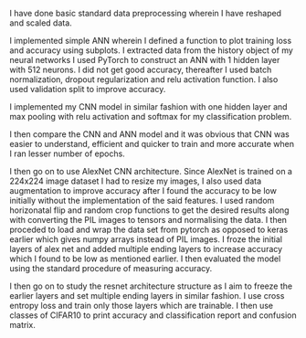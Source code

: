 I have done basic standard data preprocessing wherein I have reshaped and scaled data.

I implemented simple ANN wherein I defined a function to plot training loss and accuracy using subplots. I extracted data from the history object of my neural networks
I used PyTorch to construct an ANN with 1 hidden layer with 512 neurons. I did not get good accuracy, thereafter I used batch normalization, dropout regularization and relu activation function. I also used validation split to improve accuracy.

I implemented my CNN model in similar fashion with one hidden layer and max pooling with relu activation and softmax for my classification problem.

I then compare the CNN and ANN model and it was obvious that CNN was easier to understand, efficient and quicker to train and more accurate when I ran lesser number of epochs. 

I then go on to use AlexNet CNN architecture. Since AlexNet is trained on a 224x224 image dataset I had to resize my images, I also used data augmentation to improve accuracy after I found the accuracy to be low initially without the implementation of the said features.  I used random horizonatal flip and random crop functions to get the desired results along with converting the PIL images to tensors and normalising the data. I then proceded to load and wrap the data set from pytorch as opposed to keras earlier which gives numpy arrays instead of PIL images. I froze the initial layers of alex net and added multiple ending layers to increase accuracy which I found to be low as mentioned earlier. I then evaluated the model using the standard procedure of measuring accuracy.

I then go on to study the resnet architecture structure as I aim to freeze the earlier layers and set multiple ending layers in similar fashion. I use cross entropy loss and train only those layers which are trainable. I then use classes of CIFAR10 to print accuracy and classification report and confusion matrix. 

